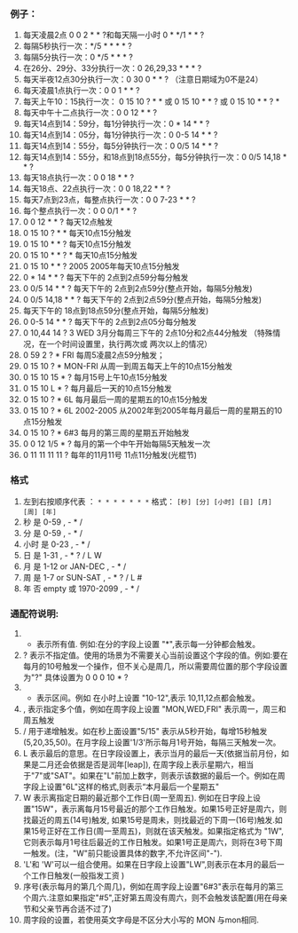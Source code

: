 ### 例子：
1. 每天凌晨2点  0 0 2 * * ?和每天隔一小时 0 * */1 * * ?
2. 每隔5秒执行一次：*/5 * * * * ?
3. 每隔5分执行一次：0 */5 * * * ?
4. 在26分、29分、33分执行一次：0 26,29,33 * * * ?
5. 每天半夜12点30分执行一次：0 30 0 * * ? （注意日期域为0不是24）
6. 每天凌晨1点执行一次：0 0 1 * * ?
7. 每天上午10：15执行一次： 0 15 10 ? * * 或 0 15 10 * * ? 或 0 15 10 * * ? *
8. 每天中午十二点执行一次：0 0 12 * * ?
9. 每天14点到14：59分，每1分钟执行一次：0 * 14 * * ?
10. 每天14点到14：05分，每1分钟执行一次：0 0-5 14 * * ?
11. 每天14点到14：55分，每5分钟执行一次：0 0/5 14 * * ?
12. 每天14点到14：55分，和18点到18点55分，每5分钟执行一次：0 0/5 14,18 * * ?
13. 每天18点执行一次：0 0 18 * * ?
14. 每天18点、22点执行一次：0 0 18,22 * * ?
15. 每天7点到23点，每整点执行一次：0 0 7-23 * * ?
16. 每个整点执行一次：0 0 0/1 * * ?
17. 0 0 12 * * ? 每天12点触发 
18. 0 15 10 ? * * 每天10点15分触发 
19. 0 15 10 * * ? 每天10点15分触发 
20. 0 15 10 * * ? * 每天10点15分触发 
21. 0 15 10 * * ? 2005 2005年每天10点15分触发 
22. 0 * 14 * * ? 每天下午的 2点到2点59分每分触发 
23. 0 0/5 14 * * ? 每天下午的 2点到2点59分(整点开始，每隔5分触发) 
24. 0 0/5 14,18 * * ? 每天下午的 2点到2点59分(整点开始，每隔5分触发) 
25. 每天下午的 18点到18点59分(整点开始，每隔5分触发) 
26. 0 0-5 14 * * ? 每天下午的 2点到2点05分每分触发 
27. 0 10,44 14 ? 3 WED     3月分每周三下午的 2点10分和2点44分触发 （特殊情况，在一个时间设置里，执行两次或 两次以上的情况） 
28. 0 59 2 ? * FRI    每周5凌晨2点59分触发； 
29. 0 15 10 ? * MON-FRI 从周一到周五每天上午的10点15分触发 
30. 0 15 10 15 * ? 每月15号上午10点15分触发 
31. 0 15 10 L * ? 每月最后一天的10点15分触发 
32. 0 15 10 ? * 6L 每月最后一周的星期五的10点15分触发 
33. 0 15 10 ? * 6L 2002-2005 从2002年到2005年每月最后一周的星期五的10点15分触发 
34. 0 15 10 ? * 6#3 每月的第三周的星期五开始触发 
35. 0 0 12 1/5 * ? 每月的第一个中午开始每隔5天触发一次 
36. 0 11 11 11 11 ? 每年的11月11号 11点11分触发(光棍节)

### 格式
1. 左到右按顺序代表 ： `* * * * * * *` 格式： `[秒] [分] [小时] [日] [月] [周] [年]`
2. 秒  是  0-59    , - * / 
3. 分  是  0-59 , - * / 
4. 小时  是  0-23   , - * / 
5. 日  是  1-31   , - * ? / L W 
6. 月  是  1-12 or JAN-DEC   , - * / 
7. 周  是  1-7 or SUN-SAT   , - * ? / L # 
8. 年  否  empty 或 1970-2099  , - * / 
### 通配符说明: 
1. * 表示所有值. 例如:在分的字段上设置 "*",表示每一分钟都会触发。 
2. ? 表示不指定值。使用的场景为不需要关心当前设置这个字段的值。例如:要在每月的10号触发一个操作，但不关心是周几，所以需要周位置的那个字段设置为"?" 具体设置为 0 0 0 10 * ? 
3. - 表示区间。例如 在小时上设置 "10-12",表示 10,11,12点都会触发。 
4. , 表示指定多个值，例如在周字段上设置 "MON,WED,FRI" 表示周一，周三和周五触发 
5. / 用于递增触发。如在秒上面设置"5/15" 表示从5秒开始，每增15秒触发(5,20,35,50)。在月字段上设置'1/3'所示每月1号开始，每隔三天触发一次。 
6. L 表示最后的意思。在日字段设置上，表示当月的最后一天(依据当前月份，如果是二月还会依据是否是润年[leap]), 在周字段上表示星期六，相当于"7"或"SAT"。如果在"L"前加上数字，则表示该数据的最后一个。例如在周字段上设置"6L"这样的格式,则表示“本月最后一个星期五" 
7. W 表示离指定日期的最近那个工作日(周一至周五). 例如在日字段上设置"15W"，表示离每月15号最近的那个工作日触发。如果15号正好是周六，则找最近的周五(14号)触发, 如果15号是周未，则找最近的下周一(16号)触发.如果15号正好在工作日(周一至周五)，则就在该天触发。如果指定格式为 "1W",它则表示每月1号往后最近的工作日触发。如果1号正是周六，则将在3号下周一触发。(注，"W"前只能设置具体的数字,不允许区间"-"). 
8. 'L'和 'W'可以一组合使用。如果在日字段上设置"LW",则表示在本月的最后一个工作日触发(一般指发工资 ) 
9. 序号(表示每月的第几个周几)，例如在周字段上设置"6#3"表示在每月的第三个周六.注意如果指定"#5",正好第五周没有周六，则不会触发该配置(用在母亲节和父亲节再合适不过了) 
10. 周字段的设置，若使用英文字母是不区分大小写的 MON 与mon相同. 
